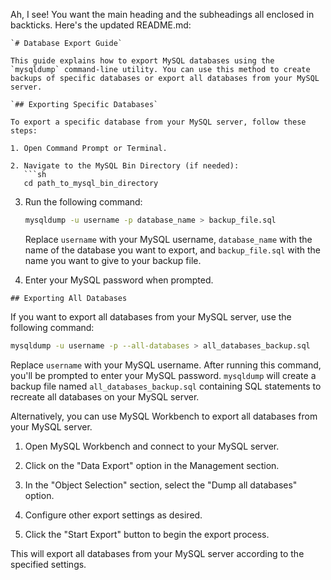 Ah, I see! You want the main heading and the subheadings all enclosed in backticks. Here's the updated README.md:

```
`# Database Export Guide`

This guide explains how to export MySQL databases using the `mysqldump` command-line utility. You can use this method to create backups of specific databases or export all databases from your MySQL server.

`## Exporting Specific Databases`

To export a specific database from your MySQL server, follow these steps:

1. Open Command Prompt or Terminal.

2. Navigate to the MySQL Bin Directory (if needed):
   ```sh
   cd path_to_mysql_bin_directory
   ```

3. Run the following command:
   ```sh
   mysqldump -u username -p database_name > backup_file.sql
   ```
   Replace `username` with your MySQL username, `database_name` with the name of the database you want to export, and `backup_file.sql` with the name you want to give to your backup file.

4. Enter your MySQL password when prompted.

`## Exporting All Databases`

If you want to export all databases from your MySQL server, use the following command:

```sh
mysqldump -u username -p --all-databases > all_databases_backup.sql
```

Replace `username` with your MySQL username. After running this command, you'll be prompted to enter your MySQL password. `mysqldump` will create a backup file named `all_databases_backup.sql` containing SQL statements to recreate all databases on your MySQL server.

Alternatively, you can use MySQL Workbench to export all databases from your MySQL server.

1. Open MySQL Workbench and connect to your MySQL server.

2. Click on the "Data Export" option in the Management section.

3. In the "Object Selection" section, select the "Dump all databases" option.

4. Configure other export settings as desired.

5. Click the "Start Export" button to begin the export process.

This will export all databases from your MySQL server according to the specified settings.
```